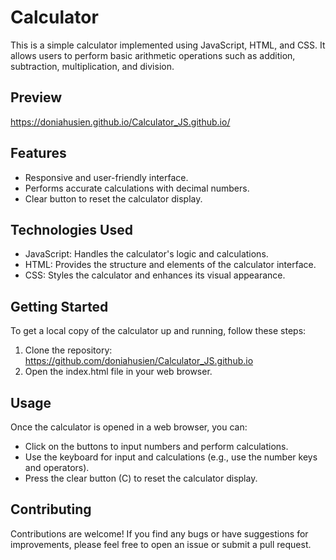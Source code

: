 # Calculator

This is a simple calculator implemented using JavaScript, HTML, and CSS. It allows users to perform basic arithmetic operations such as addition, subtraction, multiplication, and division.

## Preview 
https://doniahusien.github.io/Calculator_JS.github.io/


## Features

- Responsive and user-friendly interface.
- Performs accurate calculations with decimal numbers.
- Clear button to reset the calculator display.

## Technologies Used

- JavaScript: Handles the calculator's logic and calculations.
- HTML: Provides the structure and elements of the calculator interface.
- CSS: Styles the calculator and enhances its visual appearance.

## Getting Started

To get a local copy of the calculator up and running, follow these steps:

1. Clone the repository: https://github.com/doniahusien/Calculator_JS.github.io
2. Open the index.html file in your web browser.

## Usage

Once the calculator is opened in a web browser, you can:

- Click on the buttons to input numbers and perform calculations.
- Use the keyboard for input and calculations (e.g., use the number keys and operators).
- Press the clear button (C) to reset the calculator display.

## Contributing

Contributions are welcome! If you find any bugs or have suggestions for improvements, please feel free to open an issue or submit a pull request.

